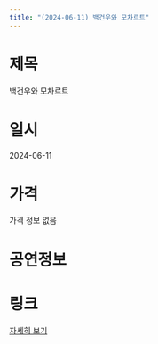 ```yaml
---
title: "(2024-06-11) 백건우와 모차르트"
---
```


# 제목
백건우와 모차르트

# 일시
2024-06-11

# 가격
가격 정보 없음

# 공연정보
  
  


# 링크
[자세히 보기](https://www.sac.or.kr/site/main/show/show_view?SN=66325 "https://www.sac.or.kr/site/main/show/show_view?SN=66325")
